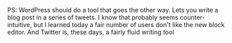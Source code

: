 PS: WordPress should do a tool that goes the other way. Lets you write a blog post in a series of tweets. I know that probably seems counter-intuitive, but I learned today a fair number of users don't like the new block editor. And Twitter is, these days, a fairly fluid writing tool
